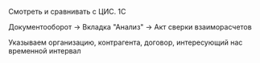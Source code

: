 Смотреть и сравнивать с ЦИС. 1С

Документооборот -> Вкладка "Анализ" -> Акт сверки взаиморасчетов

Указываем организацию, контрагента, договор, интересующий нас временной интервал